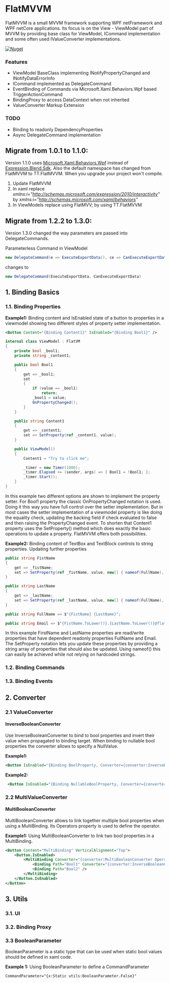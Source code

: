 # FlatMVVM
FlatMVVM is a small MVVM framework supporting WPF netFramework and WPF netCore applications.
Its focus is on the View - ViewModel part of MVVM by providing base class for ViewModel, ICommand implementation 
and some often used IValueConverter implementations.

[![Nuget](https://img.shields.io/nuget/v/TT.FlatMVVM?style=for-the-badge)](https://www.nuget.org/packages/TT.FlatMVVM/) 

### Features
+ ViewModel BaseClass implementing INotifyPropertyChanged and INotifyDataErrorInfo
+ ICommand implemented as DelegateCommand
+ EventBinding of Commands via Microsoft.Xaml.Behaviors.Wpf based TriggerActionCommand
+ BindingProxy to access DataContext when not inherited
+ ValueConverter Markup Extension

### TODO
+ Binding to readonly DependencyProperties
+ Async DelegateCommand implementation


## Migrate from 1.0.1 to 1.1.0:
Version 1.1.0 uses [Microsoft.Xaml.Behaviors.Wpf](https://www.nuget.org/packages/Microsoft.Xaml.Behaviors.Wpf/) instead of [Expression.Blend.Sdk](https://www.nuget.org/packages/Expression.Blend.Sdk/1.0.2).
Also the default namespace has changed from FlatMVVM to TT.FlatMVVM. When you upgrade your project won't compile.
1. Update FlatMVVM
2. In xaml replace *xmlns:i="http://schemas.microsoft.com/expression/2010/interactivity"* by *xmlns:i="http://schemas.microsoft.com/xaml/behaviors"*
3. In ViewModels replace using FlatMVV; by using TT.FlatMVVM

## Migrate from 1.2.2 to 1.3.0:
Version 1.3.0 changed the way parameters are passed into DelegateCommands.

Parameterless Command in ViewModel
``` csharp
new DelegateCommand(e => ExecuteExportData(), ce => CanExecuteExportData())
```
changes to
``` csharp
new DelegateCommand(ExecuteExportData, CanExecuteExportData)
```

## 1. Binding Basics
### 1.1. Binding Properties

**Example1:** Binding content and IsEnabled state of a button to properties in a viewmodel showing two different styles of property setter implementation.

``` xml
<Button Content="{Binding Content1}" IsEnabled="{Binding Bool1}" />
```

``` csharp
internal class ViewModel : FlatVM
{
    private bool _bool1;
    private string _content1;

    public bool Bool1
    {
        get => _bool1;
        set
        {
            if (value == _bool1)
                return;
            _bool1 = value;
            OnPropertyChanged();
        }
    }

    public string Content1
    {
        get => _content1;
        set => SetProperty(ref _content1, value);
    }

    public ViewModel()
    {
        Content1 = "Try to click me";

        _timer = new Timer(1000);
        _timer.Elapsed += (sender, args) => { Bool1 = !Bool1; };
        _timer.Start();
    }
}
```
In this example two different options are shown to implement the property setter. For Bool1 property the classic OnPropertyChanged notation is used. Doing it this way you have full control over the setter implementation. But in most cases the setter implementation of a viewmodel property is like doing the equality check, updating the backing field if check evaluated to false and then raising the PropertyChanged event. To shorten that Content1 property uses the SetProperty() method which does exactly the basic operations to update a property. FlatMVVM offers both possibilities.

**Example2:** Binding content of TextBox and TextBlock controls to string properties. Updating further properties

``` csharp
public string FistName
{
    get => _fistName;
    set => SetProperty(ref _fistName, value, new[] { nameof(FullName), nameof(Email) /*add more properties here*/ });
}

public string LastName
{
    get => _lastName;
    set => SetProperty(ref _lastName, value, new[] { nameof(FullName), nameof(Email) /*add more properties here*/ });
}

public string FullName => $"{FistName} {LastName}";

public string Email => $"{FistName.ToLower()}.{LastName.ToLower()}@flatmvvm.com";
```
In this example FirstName and LastName properties are read/write properties that have dependent readonly properties FullName and Email. The SetProperty notation lets you update these properties by providing a string array of properties that should also be updated. Using nameof() this can easily be achieved while not relying on hardcoded strings. 

### 1.2. Binding Commands
### 1.3. Binding Events
## 2. Converter
### 2.1 ValueConverter
#### InverseBooleanConverter

Use InverseBooleanConverter to bind to bool properties and invert their value when propagated to binding target. When binding to nullable bool properties the converter allows to specify a NullValue.

**Example1:**
``` xml
<Button IsEnabled="{Binding BoolProperty, Converter={converter:InverseBooleanConverter}}" />
```

**Example2:**
``` xml
 <Button IsEnabled="{Binding NullableBoolProperty, Converter={converter:InverseBooleanConverter NullValue=False}}" />
```

### 2.2 MultiValueConverter
#### MultiBooleanConverter

MultiBooleanConverter allows to link together multiple bool properties when using a MultiBinding. Its Operators property is used to define the operator.

**Example1:** Using MultiBooleanConverter to link two bool properties in a MultiBinding.
``` xml
<Button Content="MultiBinding" VerticalAlignment="Top">
    <Button.IsEnabled>
        <MultiBinding Converter="{converter:MultiBooleanConverter Operators=A}">
            <Binding Path="Bool1" Converter="{converter:InverseBooleanConverter}" />
            <Binding Path="Bool2" />
        </MultiBinding>
    </Button.IsEnabled>
</Button>
```

## 3. Utils
### 3.1. UI
### 3.2. Binding Proxy
### 3.3 BooleanParameter
BooleanParameter is a static type that can be used when static bool values should be defined in xaml code.

**Example 1:** Using BooleanParameter to define a CommandParameter
``` xml
CommandParameter="{x:Static utils:BooleanParameter.False}"
```
